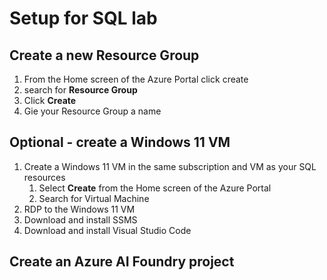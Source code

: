 # Setup for SQL lab

## Create a new Resource Group
1. From the Home screen of the Azure Portal click create
2. search for **Resource Group**
3. Click **Create**
4. Gie your Resource Group a name

## Optional - create a Windows 11 VM 

1. Create a Windows 11 VM in the same subscription and VM as your SQL resources
   1. Select **Create** from the Home screen of the Azure Portal
   1. Search for Virtual Machine
1. RDP to the Windows 11 VM 
1. Download and install SSMS
1. Download and install Visual Studio Code

## Create an Azure AI Foundry project
